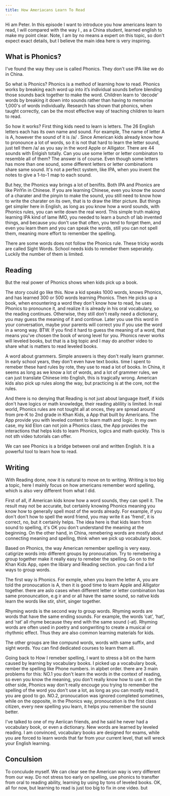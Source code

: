 ```yaml
---
title: How Ameriacans Learn To Read
---
```


Hi am Peter. In this episode I want to introduce you how americans learn to read, I will compared with the way I , as a China student, learned english to make my point clear. Note, I am by no means a expert on this topic, so don't expect exact details, but I believe the main idea here is very inspiring.

## What is Phonics?

I've found the way they use is called Phonics. They don't use IPA like we do in China.

So what is Phonics? Phonics is a method of learning how to read. Phonics works by breaking each word up into it’s individual sounds before blending those sounds back together to make the word. Children learn to 'decode' words by breaking it down into sounds rather than having to memorise 1,000's of words individually. Research has shown that phonics, when taught correctly, can be the most effective way of teaching children to learn to read. 

So how it works? First thing kids need to learn is letters. The 26 English letters each has its own name and sound. For example, The name of letter A is A, however the sound of it is /a/ . Since American kids already know how to pronounce a lot of words, so it is not that hard to learn the letter sound, just tell them /a/ as you say in the word Apple or Alligator. There are 44 sounds with Enlgish totally. Can you use some letter or letter combinaton to resemble all of them? The answer is of course. Even though some letters has more than one sound, some different letters or letter combinations share same sound. It's not a perfect system, like IPA, when you invent the notes to give a 1-to-1 map to each sound. 

But hey, the Phonics way brings a lot of benifits. Both IPA and Phonics are like PinYin in Chinese. If you are learning Chinese, even you know the sound of a charater and the pinyin to make the sound, you still need to know how to write the charater on its own, that is to draw the litter picture. But things get simpler here in English, as long as you know how a word sounds, with Phonics rules, you can write down the real word. This simple truth making learning IPA kind of lame IMO, you needed to learn a bunch of lab invented things, and because you don't use that often, you tend to forget them, and even you learn them and you can speak the words, still you can not spell them, meaning more effort to remember the spelling.

There are some words does not follow the Phonics rule. These tricky words are called Sight Words. School needs kids to remeber them seperately. Luckily the number of them is limited.

## Reading

But the real power of Phonics shows when kids pick up a book. 

The story could go like this. Now a kid speaks 1000 words, knows Phonics, and has learned 300 or 500 words learning Phonics. Then He picks up a book, when enountering a word they don't know how to read, he uses Phonics to pronounce it, and realize it is already in his oral vocabulary, so the reading continues. Otherwise, they still don't really need a dictionary, you may guess the meaning of it and continue. Later you use this word in your conversation, maybe your parents will correct you if you use the word in a wrong way. BTW. If you find it hard to guess the meaning of a word, that means you've chosen the book of wrong level for you. Phonics never works will leveled books, but that is a big topic and I may do another video to share what is matters to read leveled books.

A word about grammers. Simple answers is they don't really learn grammer. In early school years, they don't even have text books. time I spent to remeber these hard rules by rote, they use to read a lot of books. In China, it seems as long as we know a lot of words, and a lot of grammer rules, we can just translate Chinese into English, this is tragically wrong. American kids also pick up rules along the way, but practicing is at the core, not the rules.

And there is no denying that Reading is not just about language itself, if kids don't have logics or math knowledge, their reading ablility is limited. In real world, Phonics rules are not tought all at onces, they are spread around from pre-K to 2nd grade in Khan Kids, a App that built by Americans. The App provide you with leveled content to learn math and logic. In my own case, my kid Elon can not join a Phonics class, the App provides the interactions that helps kids to learn Phonics, logics and math quickly. This is not sth video tutorials can offer. 

We can see Phonics is a bridge between oral and written English. It is a powerful tool to learn how to read.

## Writing

With Reading done, now it is natural to move on to writing. Writing is too big a topic, here I mainly focus on how americans remember word spelling, which is also very different from what I did.

First of all, if American kids know how a word sounds, they can spell it. The result may not be accurate, but certainly knowing Phonics meaning you know how to generally spell most of the words already. For example, if you don't don't how to spell the word friend, you may write it as 'frend', it is correct, no, but it certainly helps. The idea here is that kids learn from sound to spelling, it's OK you don't understand the meaning at the beginning. On the other hand, in China, remebering words are mostly about connecting meaning and spelling, think when we pick up vocabulary book. 

Based on Phonics, the way American remember spelling is very easy. catigrize words into different groups by pronoucation. Try to remebering a group together make it really easy to remeber the spelling. Go on to the Khan Kids App, open the libiary and Reading section. you can find a lof ways to group words. 

The first way is Phonics. For exmple, when you learn the letter A, you are told the pronoucation is A, then it is good time to learn Apple and Alligator together. there are aslo cases when different letter or letter combination has same pronouncation, e.g ir and or all have the same sound, so native kids learn the words like stir, shirt, singer together. 

Rhyming words is the second way to group words. Rhyming words are words that have the same ending sounds. For example, the words ‘cat’, ‘hat’, and ‘rat’ all rhyme because they end with the same sound (-at). Rhyming words are often used in poetry and songwriting to create a musical or rhythmic effect. Thus they are also common learning materials for kids.

The other groups are like compund words, words with same suffix, and sight words. You can find dedicated courses to learn them all.

Going back to How I remeber spelling, I want to stress a bit on the harm caused by learning by vocabulary books. I picked up a vocabulary book, rember the spelling like Phone numbers. in alpbet order. there are 3 main problems for this: NO.1 you don't learn the words in the context of reading, so even you know the meaning, you don't really know how to use it. on the other side, Phonics way don't really encouge you trying to remember the spelling of the word you don't use a lot, as long as you can mostly read it, you are good to go. NO.2, pronoucation was ignored completed sometimes, while on the opposite, in the Phonics way, pronoucation is the first class citizen, every new spelling you learn, it helps you remember the sound better. 

I've talked to one of my Aeriican friends, and he said he never had a vocabulary book, or even a dictionary. New words are learned by leveled reading. I am convinced, vocabulary books are designed for exams, while you are forced to learn words that far from your current level, that will wreck your English learning.

## Conculsion

To conculude myself. We can clear see the American way is very different from our way. Do not stress too early on spelling, use phonics to transfter from oral to reading ability, learning by using by tons of leveled books. OK, all for now, but learning to read is just too big to fix in one video. but
